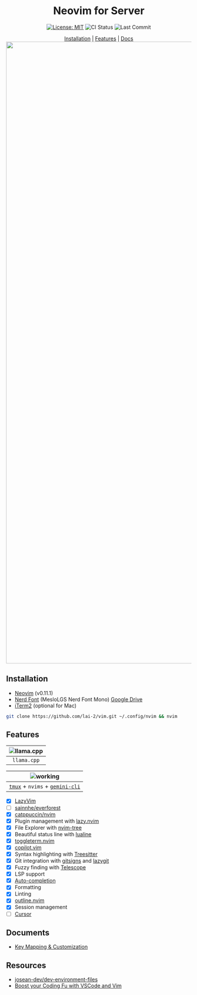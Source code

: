 <div align="center">

# Neovim for Server

<p>
    <a href="https://opensource.org/licenses/MIT"><img src="https://img.shields.io/badge/License-MIT-lightgrey.svg" alt="License: MIT"></a>
    <img src="https://img.shields.io/github/actions/workflow/status/lai-2/vim/ci.yaml?branch=main&label=ci&logo=github" alt="CI Status">
    <img src="https://img.shields.io/github/last-commit/lai-2/vim" alt="Last Commit">
</p>

[Installation](#installation) | [Features](#features) | [Docs](#documents)
<img width="1692" alt="image" src="https://github.com/user-attachments/assets/04a1f718-5228-485a-acf9-af208516fa4e" />

</div>

## Installation

* [Neovim](https://github.com/neovim/neovim/blob/master/INSTALL.md) (v0.11.1)
* [Nerd Font](https://github.com/ryanoasis/nerd-fonts) (MesloLGS Nerd Font Mono) [Google Drive](https://drive.google.com/file/d/1wpnv3r4nr5mONlGczV28HqAy2MZ58pSx/view)
* [iTerm2](https://iterm2.com/) (optional for Mac)

```bash
git clone https://github.com/lai-2/vim.git ~/.config/nvim && nvim
```

## Features

| ![llama.cpp](https://github.com/user-attachments/assets/5bba23a0-d47b-4e98-991f-60cd62cb779d) |
|:--:|
| `llama.cpp`|

| ![working](https://github.com/user-attachments/assets/68661b6c-f54f-4d6e-892b-bd04c60286f4) |
|:--:|
| [`tmux`](https://github.com/tmux/tmux/wiki) + `nvims` + [`gemini-cli`](https://github.com/google-gemini/gemini-cli)|

- [x] [LazyVim](https://github.com/LazyVim/LazyVim)
- [ ] [sainnhe/everforest](https://github.com/sainnhe/everforest)
- [x] [catppuccin/nvim](https://github.com/catppuccin/nvim)
- [x] Plugin management with [lazy.nvim](https://github.com/folke/lazy.nvim)
- [x] File Explorer with [nvim-tree](https://github.com/nvim-tree/nvim-tree.lua)
- [x] Beautiful status line with [lualine](https://github.com/nvim-lualine/lualine.nvim)
- [x] [toggleterm.nvim](https://github.com/akinsho/toggleterm.nvim)
- [x] [copilot.vim](https://github.com/github/copilot.vim)
- [x] Syntax highlighting with [Treesitter](https://github.com/nvim-treesitter/nvim-treesitter)
- [x] Git integration with [gitsigns](https://github.com/lewis6991/gitsigns.nvim) and [lazygit](https://github.com/kdheepak/lazygit.nvim)
- [x] Fuzzy finding with [Telescope](https://github.com/nvim-telescope/telescope.nvim)
- [x] LSP support
- [x] [Auto-completion](https://github.com/hrsh7th/nvim-cmp)
- [x] Formatting
- [x] Linting
- [x] [outline.nvim](https://github.com/hedyhli/outline.nvim)
- [x] Session management
- [ ] [Cursor](https://github.com/yetone/avante.nvim)

## Documents

* [Key Mapping & Customization](docs/keymapping.md)

## Resources

* [josean-dev/dev-environment-files](https://github.com/josean-dev/dev-environment-files)
* [Boost your Coding Fu with VSCode and Vim](https://www.barbarianmeetscoding.com/boost-your-coding-fu-with-vscode-and-vim/)

